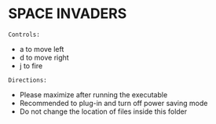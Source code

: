  #                                        SPACE INVADERS 
			
			
	Controls:

<p>
	<ul>
			<li>	a to move left</li>
			<li>	d to move right</li>
			<li>	j to fire</li>
	</ul>

</p>

	Directions:
			
<p>
	<ul>
		<li>	Please maximize after running the executable</li>
			<li>	Recommended to plug-in and turn off power saving mode</li>
			<li>	Do not change the location of files inside this folder</li>
	</ul>
</p>
